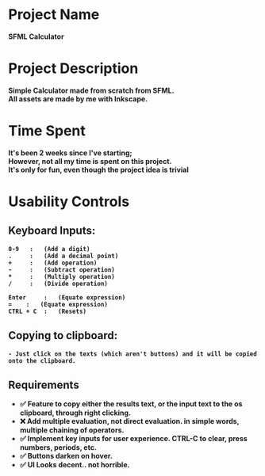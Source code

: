 # Project Name
<b>SFML Calculator<b>

# Project Description
Simple Calculator made from scratch from SFML. <br>
All assets are made by me with Inkscape.

# Time Spent
It's been 2 weeks since I've starting; <br>
However, not all my time is spent on this project. <br> 
It's only for fun, even though the project idea is trivial

# Usability Controls

## Keyboard Inputs:
    0-9   :   (Add a digit)     
    .     :   (Add a decimal point)    
    +     :   (Add operation)      
    -     :   (Subtract operation)
    *     :   (Multiply operation)
    /     :   (Divide operation)
    
    Enter     :   (Equate expression)
    =    :   (Equate expression)           
    CTRL + C  :   (Resets)        

## Copying to clipboard:

    - Just click on the texts (which aren't buttons) and it will be copied onto the clipboard.

## Requirements
- ✅ Feature to copy either the results text, or the input text to the os clipboard, through right clicking.
- ❌ Add multiple evaluation, not direct evaluation. in simple words, multiple chaining of operators.
- ✅ Implement key inputs for user experience. CTRL-C to clear, press numbers, periods, etc.
- ✅ Buttons darken on hover.
- ✅ UI Looks decent.. not horrible.

